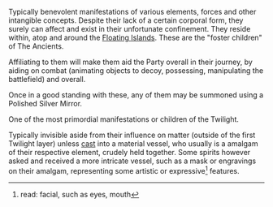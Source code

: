 ---
---

Typically benevolent manifestations of various elements, forces and other intangible concepts. Despite their lack of a certain corporal form, they surely can affect and exist in their unfortunate confinement. 
They reside within, atop and around the [Floating Islands](..\..\Realms\Utuw%20System\Schi\Servilia\Regions\Hollow%20Mountains\Ancient%20Exile\Floating%20Islands.md).
These are the "foster children" of The Ancients.

Affiliating to them will make them aid the Party overall in their journey, by aiding on combat (animating objects to decoy, possessing, manipulating the battlefield) and overall.

Once in a good standing with these, any of them may be summoned using a Polished Silver Mirror.

One of the most primordial manifestations or children of the Twilight.

Typically invisible aside from their influence on matter (outside of the first Twilight layer) unless [cast](..\..\History\Story%20Snippets\Birth%20of%20Energy.md) into a material vessel, who usually is a amalgam of their respective element, crudely held together. 
Some spirits however asked and received a more intricate vessel, such as a mask or engravings on their amalgam, representing some artistic or expressive[^1] features.

[^1]: read: facial, such as eyes, mouth
